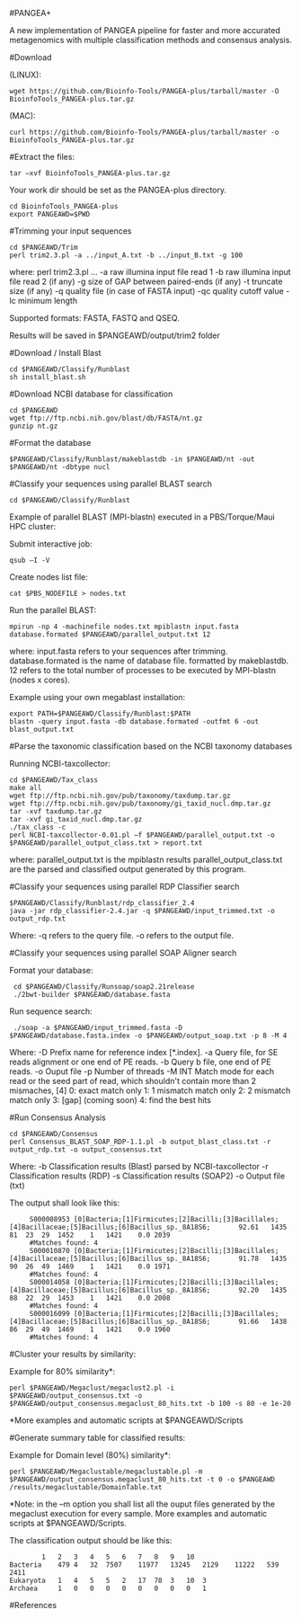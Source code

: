 #PANGEA+

A new implementation of PANGEA pipeline for faster and more accurated metagenomics with multiple classification methods and consensus analysis.


#Download

(LINUX):

    wget https://github.com/Bioinfo-Tools/PANGEA-plus/tarball/master -O BioinfoTools_PANGEA-plus.tar.gz

(MAC):

    curl https://github.com/Bioinfo-Tools/PANGEA-plus/tarball/master -o BioinfoTools_PANGEA-plus.tar.gz     

#Extract the files:

    tar –xvf BioinfoTools_PANGEA-plus.tar.gz


Your work dir should be set as the PANGEA-plus directory.

    cd BioinfoTools_PANGEA-plus
    export PANGEAWD=$PWD


#Trimming your input sequences

    cd $PANGEAWD/Trim
    perl trim2.3.pl -a ../input_A.txt -b ../input_B.txt -g 100

where: perl trim2.3.pl ...
	-a raw illumina input file read 1
	-b raw illumina input file read 2 (if any) 
	-g size of GAP between paired-ends (if any) 
	-t truncate size (if any)
	-q quality file (in case of FASTA input)
	-qc quality cutoff value
	-lc minimum length 

Supported formats: FASTA, FASTQ and QSEQ.

Results will be saved in $PANGEAWD/output/trim2 folder

#Download / Install Blast

    cd $PANGEAWD/Classify/Runblast
    sh install_blast.sh

#Download NCBI database for classification

    cd $PANGEAWD
    wget ftp://ftp.ncbi.nih.gov/blast/db/FASTA/nt.gz
    gunzip nt.gz

#Format the database

    $PANGEAWD/Classify/Runblast/makeblastdb -in $PANGEAWD/nt -out $PANGEAWD/nt -dbtype nucl

#Classify your sequences using parallel BLAST search

    cd $PANGEAWD/Classify/Runblast


Example of parallel BLAST (MPI-blastn) executed in a PBS/Torque/Maui HPC cluster:

Submit interactive job:

    qsub –I -V

Create nodes list file:

    cat $PBS_NODEFILE > nodes.txt

Run the parallel BLAST:

    mpirun -np 4 -machinefile nodes.txt mpiblastn input.fasta database.formated $PANGEAWD/parallel_output.txt 12

where: 	input.fasta refers to your sequences after trimming.
database.formated is the name of database file. 
formatted by makeblastdb. 
12 refers to the total number of processes to be executed by MPI-blastn (nodes x cores).


Example using your own megablast installation:

    export PATH=$PANGEAWD/Classify/Runblast:$PATH
    blastn -query input.fasta -db database.formated -outfmt 6 -out blast_output.txt 

#Parse the taxonomic classification based on the NCBI taxonomy databases

Running NCBI-taxcollector:

    cd $PANGEAWD/Tax_class
    make all
    wget ftp://ftp.ncbi.nih.gov/pub/taxonomy/taxdump.tar.gz
    wget ftp://ftp.ncbi.nih.gov/pub/taxonomy/gi_taxid_nucl.dmp.tar.gz
    tar -xvf taxdump.tar.gz
    tar -xvf gi_taxid_nucl.dmp.tar.gz
    ./tax_class -c
    perl NCBI-taxcollector-0.01.pl –f $PANGEAWD/parallel_output.txt -o $PANGEAWD/parallel_output_class.txt > report.txt

where: 	parallel_output.txt is the mpiblastn results
parallel_output_class.txt are the parsed and classified output generated by this program.


#Classify your sequences using parallel RDP Classifier search

    $PANGEAWD/Classify/Runblast/rdp_classifier_2.4
    java -jar rdp_classifier-2.4.jar -q $PANGEAWD/input_trimmed.txt -o output_rdp.txt
    
Where:  -q refers to the query file.
   	-o refers to the output file.
   	
   	
#Classify your sequences using parallel SOAP Aligner search

Format your database:

     cd $PANGEAWD/Classify/Runsoap/soap2.21release
     ./2bwt-builder $PANGEAWD/database.fasta

Run sequence search:     

     ./soap -a $PANGEAWD/input_trimmed.fasta -D $PANGEAWD/database.fasta.index -o $PANGEAWD/output_soap.txt -p 8 -M 4

Where:  -D   Prefix name for reference index [*.index].
	-a   Query file, for SE reads alignment or one end of PE reads.
	-b   Query b file, one end of PE reads.
	-o   Ouput file
	-p   Number of threads
	-M   INT   Match mode for each read or the seed part of read,  which
	shouldn't contain more than 2 mismaches, [4]
	0: exact match only
 	1: 1 mismatch match only
  	2: 2 mismatch match only
  	3: [gap] (coming soon)
  	4: find the best hits

#Run Consensus Analysis

    cd $PANGEAWD/Consensus
    perl Consensus_BLAST_SOAP_RDP-1.1.pl -b output_blast_class.txt -r output_rdp.txt -o output_consensus.txt

Where:
	-b Classification results (Blast) parsed by NCBI-taxcollector
	-r Classification results (RDP)
	-s Classification results (SOAP2)
	-o Output file (txt)

The output shall look like this:

         S000008953	[0]Bacteria;[1]Firmicutes;[2]Bacilli;[3]Bacillales;[4]Bacillaceae;[5]Bacillus;[6]Bacillus_sp._8A18S6;		92.61	1435	81	23	29	1452	1	1421	0.0	2039
         #Matches found: 4
         S000010870	[0]Bacteria;[1]Firmicutes;[2]Bacilli;[3]Bacillales;[4]Bacillaceae;[5]Bacillus;[6]Bacillus_sp._8A18S6;		91.78	1435	90	26	49	1469	1	1421	0.0	1971
         #Matches found: 4
         S000014058	[0]Bacteria;[1]Firmicutes;[2]Bacilli;[3]Bacillales;[4]Bacillaceae;[5]Bacillus;[6]Bacillus_sp._8A18S6;		92.20	1435	88	22	29	1453	1	1421	0.0	2008
         #Matches found: 4
         S000016099	[0]Bacteria;[1]Firmicutes;[2]Bacilli;[3]Bacillales;[4]Bacillaceae;[5]Bacillus;[6]Bacillus_sp._8A18S6;		91.66	1438	86	29	49	1469	1	1421	0.0	1960
         #Matches found: 4


#Cluster your results by similarity:

Example for 80% similarity*:

    perl $PANGEAWD/Megaclust/megaclust2.pl -i $PANGEAWD/output_consensus.txt -o $PANGEAWD/output_consensus.megaclust_80_hits.txt -b 100 -s 80 -e 1e-20

*More examples and automatic scripts at $PANGEAWD/Scripts


#Generate summary table for classified results:

Example for Domain level (80%) similarity*:

    perl $PANGEAWD/Megaclustable/megaclustable.pl -m $PANGEAWD/output_consensus.megaclust_80_hits.txt -t 0 -o $PANGEAWD /results/megaclustable/DomainTable.txt

*Note: in the –m option you shall list all the ouput files generated by the megaclust execution for every sample. More examples and automatic scripts at $PANGEAWD/Scripts.

The classification output should be like this:

    		1	2	3	4	5	6	7	8	9	10
    Bacteria	479	4	32	7507	11977	13245	2129	11222	539	2411	
    Eukaryota	1	4	5	5	2	17	78	3	10	3	
    Archaea		1	0	0	0	0	0	0	0	0	1		

#References

